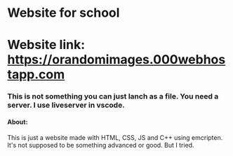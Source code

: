 # Website for school

# Website link: https://orandomimages.000webhostapp.com

### This is not something you can just lanch as a file. You need a server. I use liveserver in vscode.

#### About:
This is just a website made with HTML, CSS, JS and C++ using emcripten.
It's not supposed to be something advanced or good. But I tried.
